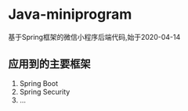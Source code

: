 # Java-miniprogram
基于Spring框架的微信小程序后端代码,始于2020-04-14

## 应用到的主要框架
1. Spring Boot
2. Spring Security
3. ...
